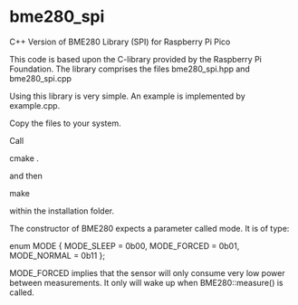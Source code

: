 # bme280_spi
C++ Version of BME280 Library (SPI) for Raspberry Pi Pico

This code is based upon the C-library provided by the Raspberry Pi Foundation.
The library comprises the files bme280_spi.hpp and bme280_spi.cpp

Using this library is very simple. An example is implemented by example.cpp.

Copy the files to your system.

Call 
  
  cmake .
 
and then

  make
  
within the installation folder.

The constructor of BME280 expects a parameter called mode. 
It is of type:

enum MODE {     MODE_SLEEP = 0b00,
                MODE_FORCED = 0b01,
                MODE_NORMAL = 0b11   };
                
MODE_FORCED implies that  the sensor will only consume very low 
power between measurements. It only will wake up when BME280::measure() is called.
